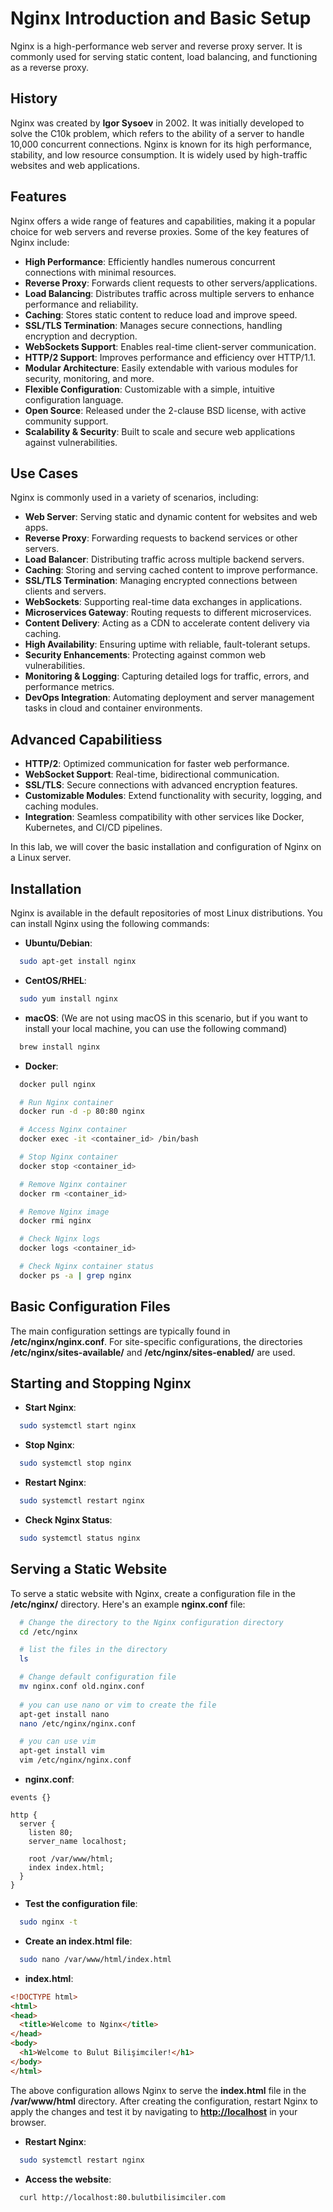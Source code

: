 # Nginx Introduction and Basic Setup

Nginx is a high-performance web server and reverse proxy server. It is commonly used for serving static content, load balancing, and functioning as a reverse proxy.

## History

Nginx was created by **Igor Sysoev** in 2002. It was initially developed to solve the C10k problem, which refers to the ability of a server to handle 10,000 concurrent connections. Nginx is known for its high performance, stability, and low resource consumption. It is widely used by high-traffic websites and web applications.

## Features

Nginx offers a wide range of features and capabilities, making it a popular choice for web servers and reverse proxies. Some of the key features of Nginx include:

- **High Performance**: Efficiently handles numerous concurrent connections with minimal resources.
- **Reverse Proxy**: Forwards client requests to other servers/applications.
- **Load Balancing**: Distributes traffic across multiple servers to enhance performance and reliability.
- **Caching**: Stores static content to reduce load and improve speed.
- **SSL/TLS Termination**: Manages secure connections, handling encryption and decryption.
- **WebSockets Support**: Enables real-time client-server communication.
- **HTTP/2 Support**: Improves performance and efficiency over HTTP/1.1.
- **Modular Architecture**: Easily extendable with various modules for security, monitoring, and more.
- **Flexible Configuration**: Customizable with a simple, intuitive configuration language.
- **Open Source**: Released under the 2-clause BSD license, with active community support.
- **Scalability & Security**: Built to scale and secure web applications against vulnerabilities.

## Use Cases

Nginx is commonly used in a variety of scenarios, including:

- **Web Server**: Serving static and dynamic content for websites and web apps.
- **Reverse Proxy**: Forwarding requests to backend services or other servers.
- **Load Balancer**: Distributing traffic across multiple backend servers.
- **Caching**: Storing and serving cached content to improve performance.
- **SSL/TLS Termination**: Managing encrypted connections between clients and servers.
- **WebSockets**: Supporting real-time data exchanges in applications.
- **Microservices Gateway**: Routing requests to different microservices.
- **Content Delivery**: Acting as a CDN to accelerate content delivery via caching.
- **High Availability**: Ensuring uptime with reliable, fault-tolerant setups.
- **Security Enhancements**: Protecting against common web vulnerabilities.
- **Monitoring & Logging**: Capturing detailed logs for traffic, errors, and performance metrics.
- **DevOps Integration**: Automating deployment and server management tasks in cloud and container environments.

## Advanced Capabilitiess

- **HTTP/2**: Optimized communication for faster web performance.
- **WebSocket Support**: Real-time, bidirectional communication.
- **SSL/TLS**: Secure connections with advanced encryption features.
- **Customizable Modules**: Extend functionality with security, logging, and caching modules.
- **Integration**: Seamless compatibility with other services like Docker, Kubernetes, and CI/CD pipelines.

In this lab, we will cover the basic installation and configuration of Nginx on a Linux server.

## Installation

Nginx is available in the default repositories of most Linux distributions. You can install Nginx using the following commands:

- **Ubuntu/Debian**:

```bash
  sudo apt-get install nginx
```

- **CentOS/RHEL**:

```bash
  sudo yum install nginx
```

- **macOS**: (We are not using macOS in this scenario, but if you want to install your local machine, you can use the following command)

```bash
  brew install nginx
```

- **Docker**:

```bash
  docker pull nginx

  # Run Nginx container
  docker run -d -p 80:80 nginx

  # Access Nginx container
  docker exec -it <container_id> /bin/bash

  # Stop Nginx container
  docker stop <container_id>

  # Remove Nginx container
  docker rm <container_id>

  # Remove Nginx image
  docker rmi nginx

  # Check Nginx logs
  docker logs <container_id>

  # Check Nginx container status
  docker ps -a | grep nginx
```

## Basic Configuration Files

The main configuration settings are typically found in **/etc/nginx/nginx.conf**. For site-specific configurations, the directories **/etc/nginx/sites-available/** and **/etc/nginx/sites-enabled/** are used.

## Starting and Stopping Nginx

- **Start Nginx**:

```bash
  sudo systemctl start nginx
```

- **Stop Nginx**:

```bash
  sudo systemctl stop nginx
```

- **Restart Nginx**:

```bash
  sudo systemctl restart nginx
```

- **Check Nginx Status**:

```bash
  sudo systemctl status nginx
```

## Serving a Static Website

To serve a static website with Nginx, create a configuration file in the **/etc/nginx/** directory. Here's an example **nginx.conf** file:

```bash
  # Change the directory to the Nginx configuration directory
  cd /etc/nginx

  # list the files in the directory
  ls

  # Change default configuration file
  mv nginx.conf old.nginx.conf
  
  # you can use nano or vim to create the file
  apt-get install nano
  nano /etc/nginx/nginx.conf

  # you can use vim
  apt-get install vim
  vim /etc/nginx/nginx.conf
```

- **nginx.conf**:

```nginx
events {}

http {
  server {
    listen 80;
    server_name localhost;

    root /var/www/html;
    index index.html;
  }
}
```

- **Test the configuration file**:

```bash
  sudo nginx -t
```

- **Create an index.html file**:

```bash
  sudo nano /var/www/html/index.html
```

- **index.html**:

```html
<!DOCTYPE html>
<html>
<head>
  <title>Welcome to Nginx</title>
</head>
<body>
  <h1>Welcome to Bulut Bilişimciler!</h1>
</body>
</html>
```

The above configuration allows Nginx to serve the **index.html** file in the **/var/www/html** directory. After creating the configuration, restart Nginx to apply the changes and test it by navigating to **<http://localhost>** in your browser.

- **Restart Nginx**:

```bash
  sudo systemctl restart nginx
```

- **Access the website**:

```bash
  curl http://localhost:80.bulutbilisimciler.com
```

